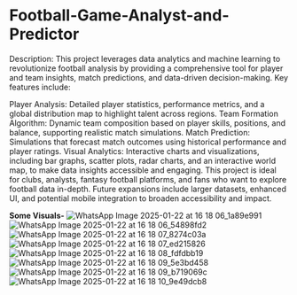 # Football-Game-Analyst-and-Predictor
Description: This project leverages data analytics and machine learning to revolutionize football analysis by providing a comprehensive tool for player and team insights, match predictions, and data-driven decision-making. Key features include:

Player Analysis: Detailed player statistics, performance metrics, and a global distribution map to highlight talent across regions.
Team Formation Algorithm: Dynamic team composition based on player skills, positions, and balance, supporting realistic match simulations.
Match Prediction: Simulations that forecast match outcomes using historical performance and player ratings.
Visual Analytics: Interactive charts and visualizations, including bar graphs, scatter plots, radar charts, and an interactive world map, to make data insights accessible and engaging.
This project is ideal for clubs, analysts, fantasy football platforms, and fans who want to explore football data in-depth. Future expansions include larger datasets, enhanced UI, and potential mobile integration to broaden accessibility and impact.

**Some Visuals-**
![WhatsApp Image 2025-01-22 at 16 18 06_1a89e991](https://github.com/user-attachments/assets/f1f113e6-3332-4dab-9ede-358e9012ca3d)
![WhatsApp Image 2025-01-22 at 16 18 06_54898fd2](https://github.com/user-attachments/assets/7b629449-25ba-4d3f-bc14-a840721eb7c6)
![WhatsApp Image 2025-01-22 at 16 18 07_8274c03a](https://github.com/user-attachments/assets/07214267-b3b0-4f96-a520-675a860d83a4)
![WhatsApp Image 2025-01-22 at 16 18 07_ed215826](https://github.com/user-attachments/assets/b34b9954-a687-453c-ad81-d71dee590f41)
![WhatsApp Image 2025-01-22 at 16 18 08_fdfdbb19](https://github.com/user-attachments/assets/b9e8227f-de9f-48d9-9130-9cf04f9e74f9)
![WhatsApp Image 2025-01-22 at 16 18 09_5e3bd458](https://github.com/user-attachments/assets/0eff938a-dd56-43c8-a749-24cb0da1d01d)
![WhatsApp Image 2025-01-22 at 16 18 09_b719069c](https://github.com/user-attachments/assets/1cf1a317-1213-45dc-b561-3bdfeeefb2ba)
![WhatsApp Image 2025-01-22 at 16 18 10_9e49dcb8](https://github.com/user-attachments/assets/44f4ec75-4feb-4ae9-b5b6-b212ec2c4acb)


